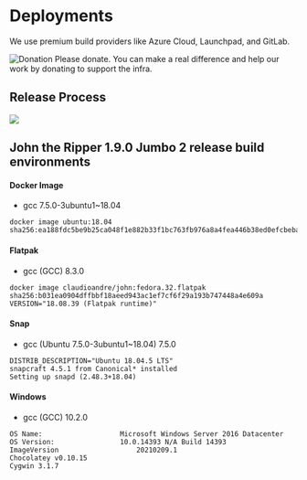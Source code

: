 # Deployments

We use premium build providers like Azure Cloud, Launchpad, and GitLab.

![Donation](https://img.shields.io/badge/Donate-Yes-brightgreen?style=flat&logo=github-sponsors) Please donate. You can make a real difference and help our work by donating to support the infra.

## Release Process

[![](https://mermaid.ink/img/eyJjb2RlIjoiZ3JhcGggVERcbiAgICBBW1BhY2thZ2luZ10gLS0-fElzIENJIG9rP3wgQig8YnI-TWFudWFsIFN0YXJ0dXA8YnI-Li4uKVxuICAgIEIgLS0-IEIxW0dldCBTb3VyY2UgQ29kZTxicj5Gcm9tIFVwc3RyZWFtXVxuICAgIEIxIC0tPiBDe1Byb3ZpZGVyc31cbiAgICBDIC0tPnxHaXRMYWIgQ0l8IERbZmE6ZmEtZGVza3RvcCA8YnI-RmxhdFBha11cbiAgICBDIC0tPnxMYXVuY2hwYWR8IEVbZmE6ZmEtZGVza3RvcCA8YnI-U25hcF1cbiAgICBDIC0tPnxUcmF2aXMgQ0l8IEZbZmE6ZmEtZGVza3RvcCA8YnI-RG9ja2VyPGJyPlBhY2thZ2VdXG4gICAgQyAtLT58QXBwVmV5b3IgQ0l8IEdbZmE6ZmEtZGVza3RvcCA8YnI-V2luZG93czxicj4zMmJpdF1cbiAgICBDIC0tPnxBenVyZSBEZXZPUFN8IEhbZmE6ZmEtZGVza3RvcCA8YnI-V2luZG93czxicj42NGJpdF1cbiIsIm1lcm1haWQiOnt9LCJ1cGRhdGVFZGl0b3IiOmZhbHNlfQ)](https://mermaid-js.github.io/mermaid-live-editor/#/edit/eyJjb2RlIjoiZ3JhcGggVERcbiAgICBBW1BhY2thZ2luZ10gLS0-fElzIENJIG9rP3wgQig8YnI-TWFudWFsIFN0YXJ0dXA8YnI-Li4uKVxuICAgIEIgLS0-IEIxW0dldCBTb3VyY2UgQ29kZTxicj5Gcm9tIFVwc3RyZWFtXVxuICAgIEIxIC0tPiBDe1Byb3ZpZGVyc31cbiAgICBDIC0tPnxHaXRMYWIgQ0l8IERbZmE6ZmEtZGVza3RvcCA8YnI-RmxhdFBha11cbiAgICBDIC0tPnxMYXVuY2hwYWR8IEVbZmE6ZmEtZGVza3RvcCA8YnI-U25hcF1cbiAgICBDIC0tPnxUcmF2aXMgQ0l8IEZbZmE6ZmEtZGVza3RvcCA8YnI-RG9ja2VyPGJyPlBhY2thZ2VdXG4gICAgQyAtLT58QXBwVmV5b3IgQ0l8IEdbZmE6ZmEtZGVza3RvcCA8YnI-V2luZG93czxicj4zMmJpdF1cbiAgICBDIC0tPnxBenVyZSBEZXZPUFN8IEhbZmE6ZmEtZGVza3RvcCA8YnI-V2luZG93czxicj42NGJpdF1cbiIsIm1lcm1haWQiOnt9LCJ1cGRhdGVFZGl0b3IiOmZhbHNlfQ)

## John the Ripper 1.9.0 Jumbo 2 release build environments

#### Docker Image

- gcc 7.5.0-3ubuntu1~18.04

```text
docker image ubuntu:18.04
sha256:ea188fdc5be9b25ca048f1e882b33f1bc763fb976a8a4fea446b38ed0efcbeba
```

#### Flatpak

- gcc (GCC) 8.3.0

```text
docker image claudioandre/john:fedora.32.flatpak
sha256:b031ea0904dffbbf18aeed943ac1ef7cf6f29a193b747448a4e609a
VERSION="18.08.39 (Flatpak runtime)"
```

#### Snap

- gcc (Ubuntu 7.5.0-3ubuntu1~18.04) 7.5.0

```text
DISTRIB_DESCRIPTION="Ubuntu 18.04.5 LTS"
snapcraft 4.5.1 from Canonical* installed
Setting up snapd (2.48.3+18.04)
```

#### Windows

- gcc (GCC) 10.2.0

```text
OS Name:                   Microsoft Windows Server 2016 Datacenter
OS Version:                10.0.14393 N/A Build 14393
ImageVersion                   20210209.1
Chocolatey v0.10.15
Cygwin 3.1.7
```

